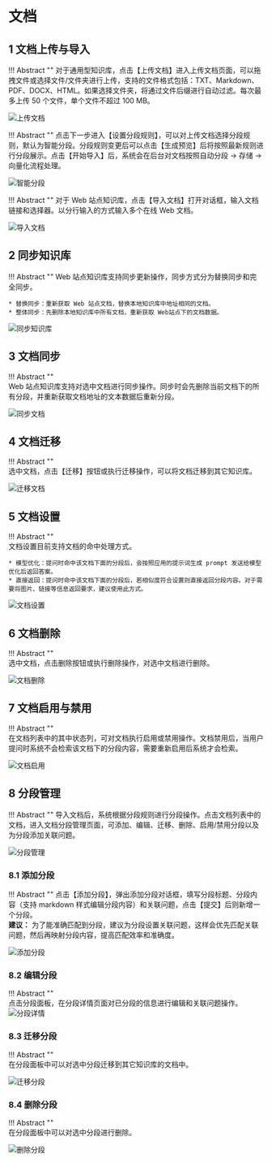 # 文档

## 1 文档上传与导入 

!!! Abstract ""
    对于通用型知识库，点击【上传文档】进入上传文档页面，可以拖拽文件或选择文件/文件夹进行上传，支持的文件格式包括：TXT、Markdown、PDF、DOCX、HTML。如果选择文件夹，将通过文件后缀进行自动过滤。每次最多上传 50 个文件，单个文件不超过 100 MB。

![上传文档](../../img/dataset/upload_doc.png)

!!! Abstract ""
    点击下一步进入【设置分段规则】，可以对上传文档选择分段规则，默认为智能分段。分段规则变更后可以点击【生成预览】后将按照最新规则进行分段展示。点击【开始导入】后，系统会在后台对文档按照自动分段 -> 存储 -> 向量化流程处理。

![智能分段](<../../img/dataset/auto_paragraph.png>)

!!! Abstract "" 
    对于 Web 站点知识库，点击【导入文档】打开对话框，输入文档链接和选择器。以分行输入的方式输入多个在线 Web 文档。

![导入文档](../../img/dataset/upload_web_doc.png)

## 2 同步知识库

!!! Abstract ""
    Web 站点知识库支持同步更新操作，同步方式分为替换同步和完全同步。

    * 替换同步：重新获取 Web 站点文档，替换本地知识库中地址相同的文档。
    * 整体同步：先删除本地知识库中所有文档，重新获取 Web站点下的文档数据。

![同步知识库](../../img/dataset/sysn_dataset.png)


## 3 文档同步 

!!! Abstract ""     
    Web 站点知识库支持对选中文档进行同步操作。同步时会先删除当前文档下的所有分段，并重新获取文档地址的文本数据后重新分段。   

![同步文档](../../img/dataset/sysn_web_doc.png)  

## 4 文档迁移

!!! Abstract ""  
    选中文档，点击【迁移】按钮或执行迁移操作，可以将文档迁移到其它知识库。

![迁移文档](../../img/dataset/move_web_doc.png)

## 5 文档设置

!!! Abstract ""      
    文档设置目前支持文档的命中处理方式。

    * 模型优化：提问时命中该文档下面的分段后，会按照应用的提示词生成 prompt 发送给模型优化后返回答案。
    * 直接返回：提问时命中该文档下面的分段后，若相似度符合设置则直接返回分段内容。对于需要将图片、链接等信息返回要求，建议使用此方式。     
       

![文档设置](../../img/dataset/doc_setting.png)


## 6 文档删除

!!! Abstract ""  
    选中文档，点击删除按钮或执行删除操作，对选中文档进行删除。

![文档删除](../../img/dataset/doc_delete.png)

## 7 文档启用与禁用

!!! Abstract ""    
    在文档列表中的其中状态列，可对文档执行启用或禁用操作。文档禁用后，当用户提问时系统不会检索该文档下的分段内容，需要重新启用后系统才会检索。  

![文档启用](../../img/dataset/doc_enable.png)

## 8 分段管理

!!! Abstract ""
    导入文档后，系统根据分段规则进行分段操作。点击文档列表中的文档，进入文档分段管理页面，可添加、编辑、迁移、删除、启用/禁用分段以及为分段添加关联问题。 

![分段管理](<../../img/dataset/segmentation_management.png>)

### 8.1 添加分段 

!!! Abstract "" 
    点击【添加分段】，弹出添加分段对话框，填写分段标题、分段内容（支持 markdown 样式编辑分段内容）和关联问题，点击【提交】后则新增一个分段。           
    **建议：** 为了能准确匹配到分段，建议为分段设置关联问题，这样会优先匹配关联问题，然后再映射分段内容，提高匹配效率和准确度。 

![添加分段](../../img/dataset/add_segmentation.png)

### 8.2 编辑分段

!!! Abstract ""    
    点击分段面板，在分段详情页面对已分段的信息进行编辑和关联问题操作。
![分段详情](../../img/dataset/edit_segmentation.png)

### 8.3 迁移分段

!!! Abstract ""  
    在分段面板中可以对选中分段迁移到其它知识库的文档中。

![迁移分段](../../img/dataset/move_segmentation.png)

### 8.4 删除分段

!!! Abstract ""  
    在分段面板中可以对选中分段进行删除。

![删除分段](../../img/dataset/del_segmentation.png)
